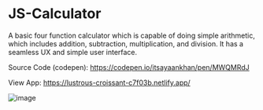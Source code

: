 # JS-Calculator
A basic four function calculator which is capable of doing simple arithmetic, which includes addition, subtraction, multiplication, and division. It has a seamless UX and simple user interface.  

Source Code (codepen): https://codepen.io/itsayaankhan/pen/MWQMRdJ

View App: https://lustrous-croissant-c7f03b.netlify.app/

![image](https://user-images.githubusercontent.com/107896951/175550385-fd1c0db0-fd95-4198-a6dd-2719d5e04eb0.png)
